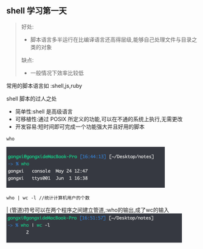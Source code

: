 ## shell 学习第一天

> 好处:
>
> - 脚本语言多半运行在比编译语言还高得层级,能够自己处理文件与目录之类的对象
>
> 缺点:
>
> - 一般情况下效率比较低

常用的脚本语言如 :shell,js,ruby

shell 脚本的过人之处

- 简单性:shell 是高级语言
- 可移植性:通过 POSIX 所定义的功能,可以在不通的系统上执行,无需更改
- 开发容易:短时间即可完成一个功能强大并且好用的脚本

```shell
who
```
![](images/01.png)

```shell
who | wc -l //统计计算机用户的个数
```
| (管道)符号可以在两个程序之间建立管道,:who的输出,成了wc的输入
![](images/02.png)